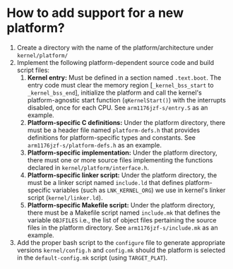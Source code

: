 # How to add support for a new platform?

1. Create a directory with the name of the platform/architecture under `kernel/platform/`
1. Implement the following platform-dependent source code and build script files:
    1. **Kernel entry:** Must be defined in a section named `.text.boot`. The entry code must clear the memory region [`_kernel_bss_start` to `_kernel_bss_end`], initialize the platform and call the kernel's platform-agnostic start function (`qKernelStart()`) with the interrupts disabled, once for each CPU. See `arm1176jzf-s/entry.S` as an example.
    1. **Platform-specific C definitions:** Under the platform directory, there must be a header file named `platform-defs.h` that provides definitions for platform-specific types and constants. See `arm1176jzf-s/platform-defs.h` as an example.
    1. **Platform-specific implementation:** Under the platform directory, there must one or more source files implementing the functions declared in `kernel/platform/interface.h`.
    1. **Platform-specific linker script:** Under the platform directory, the must be a linker script named `include.ld` that defines platform-specific variables (such as `LNK_KERNEL_ORG`) we use in kernel's linker script (`kernel/linker.ld`).
    1. **Platform-specific Makefile script:** Under the platform directory, there must be a Makefile script named `include.mk` that defines the variable `OBJFILES` i.e., the list of object files pertaining the source files in the platform directory. See `arm1176jzf-s/include.mk` as an example.
1. Add the proper bash script to the `configure` file to generate appropriate versions `kernel/config.h` and `config.mk` should the platform is selected in the `default-config.mk` script (using `TARGET_PLAT`).
